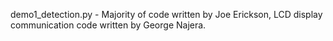 demo1_detection.py - Majority of code written by Joe Erickson, LCD display communication code written by George Najera.
